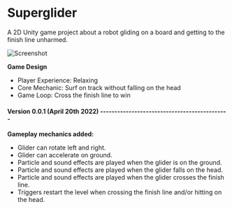 # Superglider
A 2D Unity game project about a robot gliding on a board and getting to the finish line unharmed.

![Screenshot](http://www.kavaseb.com/site/Superglider.gif)

 **Game Design**
 - Player Experience: Relaxing
 - Core Mechanic: Surf on track without falling on the head
 - Game Loop: Cross the finish line to win

#### Version 0.0.1 (April 20th 2022) ---------------------------------------------
 **Gameplay mechanics added:**
- Glider can rotate left and right.
- Glider can accelerate on ground.
- Particle and sound effects are played when the glider is on the ground.
- Particle and sound effects are played when the glider falls on the head.
- Particle and sound effects are played when the glider crosses the finish line. 
- Triggers restart the level when crossing the finish line and/or hitting on the head.
